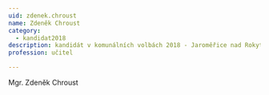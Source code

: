 ```yaml
---
uid: zdenek.chroust
name: Zdeněk Chroust
category:
  - kandidat2018
description: kandidát v komunálních volbách 2018 - Jaroměřice nad Rokytnou
profession: učitel

---
```


Mgr. Zdeněk Chroust
